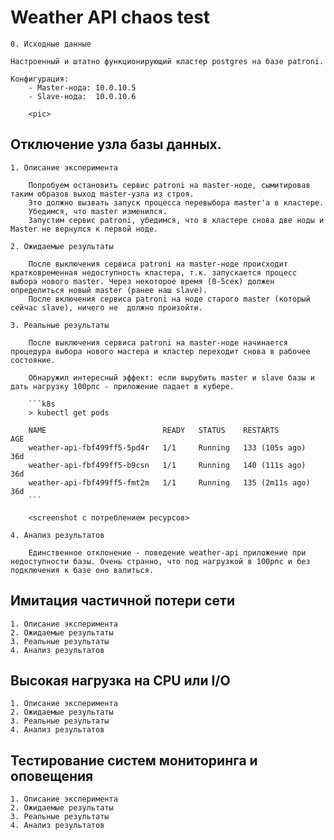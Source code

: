 # Weather API chaos test

    0. Исходные данные
    
    Настроенный и штатно функционирующий кластер postgres на базе patroni.

    Конфигурация:    
        - Master-нода: 10.0.10.5  
        - Slave-нода:  10.0.10.6
    
        <pic>

## Отключение узла базы данных.

    1. Описание эксперимента

        Попробуем остановить сервис patroni на master-ноде, сымитировав таким образов выход master-узла из строя.
        Это должно вызвать запуск процесса перевыбора master'а в кластере.
        Убедимся, что master изменился.
        Запустим сервис patroni, убедимся, что в кластере снова две ноды и Master не вернулся к первой ноде.

    2. Ожидаемые результаты  

        После выключения сервиса patroni на master-ноде происходит кратковременная недоступность кластера, т.к. запускается процесс выбора нового master. Через некоторое время (0-5сек) должен определиться новый master (ранее наш slave).
        После включения сервиса patroni на ноде старого master (который сейчас slave), ничего не  должно произойти.

    3. Реальные результаты

        После выключения сервиса patroni на master-ноде начинается процедура выбора нового мастера и кластер переходит снова в рабочее состояние.

        Обнаружил интересный эффект: если вырубить master и slave базы и дать нагрузку 100рпс - приложение падает в кубере. 

        ```k8s
        > kubectl get pods
        
        NAME                          READY   STATUS    RESTARTS          AGE
        weather-api-fbf499ff5-5pd4r   1/1     Running   133 (105s ago)    36d
        weather-api-fbf499ff5-b9csn   1/1     Running   140 (111s ago)    36d
        weather-api-fbf499ff5-fmt2m   1/1     Running   135 (2m11s ago)   36d
        ```

        <screenshot с потреблением ресурсов>

    4. Анализ результатов

        Единственное отклонение - поведение weather-api приложение при недоступности базы. Очень странно, что под нагрузкой в 100рпс и без подключения к базе оно валиться.

## Имитация частичной потери сети

    1. Описание эксперимента
    2. Ожидаемые результаты
    3. Реальные результаты
    4. Анализ результатов

## Высокая нагрузка на CPU или I/O

    1. Описание эксперимента
    2. Ожидаемые результаты
    3. Реальные результаты
    4. Анализ результатов

## Тестирование систем мониторинга и оповещения

    1. Описание эксперимента
    2. Ожидаемые результаты
    3. Реальные результаты
    4. Анализ результатов